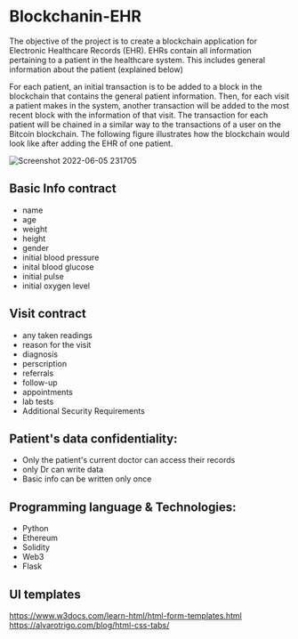 # Blockchanin-EHR
The objective of the project is to create a blockchain application for Electronic Healthcare Records (EHR).
EHRs contain all information pertaining to a patient in the healthcare system. This includes general information about the patient (explained below)

For each patient, an initial transaction is to be added to a block in the blockchain that contains the general patient information. 
Then, for each visit a patient makes in the system, another transaction will be added to the most recent block with the information of that visit.
The transaction for each patient will be chained in a similar way to the transactions of a user on the Bitcoin blockchain. 
The following figure illustrates how the blockchain would look like after adding the EHR of one patient.

![Screenshot 2022-06-05 231705](https://user-images.githubusercontent.com/47950134/172070968-f5306204-084c-4309-9ff1-b65a4ab58c80.png)

## Basic Info contract
- name
- age
- weight
- height
- gender
- initial blood pressure
- inital blood glucose
- initial pulse
- initial oxygen level

## Visit contract
- any taken readings
- reason for the visit
- diagnosis
- perscription
- referrals
- follow-up
- appointments
- lab tests
- Additional Security Requirements

## Patient's data confidentiality:
- Only the patient's current doctor can access their records
- only Dr can write data
- Basic info can be written only once

## Programming language & Technologies:
- Python
- Ethereum
- Solidity
- Web3
- Flask

## UI templates
https://www.w3docs.com/learn-html/html-form-templates.html
https://alvarotrigo.com/blog/html-css-tabs/
